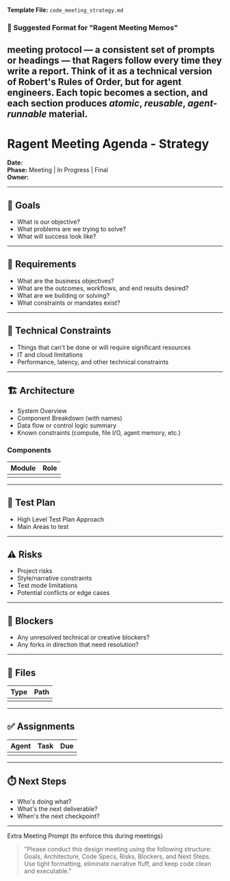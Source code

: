 **Template File:** `code_meeting_strategy.md`

### 🧱 Suggested Format for "Ragent Meeting Memos"
**meeting protocol** — a consistent set of prompts or headings — that Ragers follow every time they write a report. Think of it as a technical version of Robert's Rules of Order, but for agent engineers.
Each topic becomes a section, and each section produces *atomic*, *reusable*, *agent-runnable* material.
---
# Ragent Meeting Agenda - Strategy
**Date:**  
**Phase:** Meeting | In Progress | Final  
**Owner:** 

---

## 🎯 Goals
- What is our objective?
- What problems are we trying to solve?
- What will success look like?

---

## 🎯 Requirements
- What are the business objectives?
- What are the outcomes, workflows, and end results desired?
- What are we building or solving?
- What constraints or mandates exist?

---

## 🧱 Technical Constraints
- Things that can't be done or will require significant resources
- IT and cloud limitations
- Performance, latency, and other technical constraints

---

## 🏗️ Architecture
- System Overview
- Component Breakdown (with names)
- Data flow or control logic summary
- Known constraints (compute, file I/O, agent memory, etc.)

### Components
| Module | Role |
|--------|------|
|        |      |

---

## 🧪 Test Plan
- High Level Test Plan Approach
- Main Areas to test

---

## ⚠️ Risks
- Project risks
- Style/narrative constraints
- Test mode limitations
- Potential conflicts or edge cases

---

## 🚦 Blockers
- Any unresolved technical or creative blockers?
- Any forks in direction that need resolution?

---

## 📂 Files
| Type | Path |
|------|------|
|      |      |

---

## ✅ Assignments
| Agent | Task | Due |
|-------|------|-----|
|       |      |     |

---

## ⏱️ Next Steps
- Who's doing what?
- What's the next deliverable?
- When's the next checkpoint?

---

Extra Meeting Prompt (to enforce this during meetings)
> "Please conduct this design meeting using the following structure: Goals, Architecture, Code Specs, Risks, Blockers, and Next Steps. Use tight formatting, eliminate narrative fluff, and keep code clean and executable."